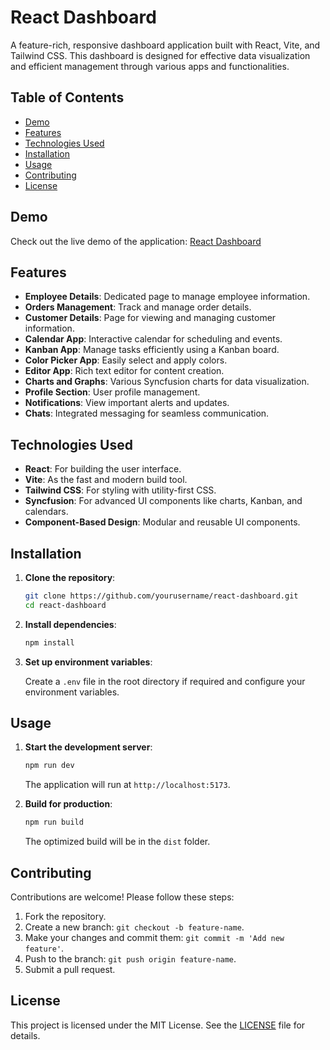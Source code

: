 # React Dashboard

A feature-rich, responsive dashboard application built with React, Vite, and Tailwind CSS. This dashboard is designed for effective data visualization and efficient management through various apps and functionalities.

## Table of Contents

- [Demo](#demo)
- [Features](#features)
- [Technologies Used](#technologies-used)
- [Installation](#installation)
- [Usage](#usage)
- [Contributing](#contributing)
- [License](#license)

## Demo

Check out the live demo of the application: [React Dashboard](https://react-dashboard-xv.vercel.app)

## Features

- **Employee Details**: Dedicated page to manage employee information.
- **Orders Management**: Track and manage order details.
- **Customer Details**: Page for viewing and managing customer information.
- **Calendar App**: Interactive calendar for scheduling and events.
- **Kanban App**: Manage tasks efficiently using a Kanban board.
- **Color Picker App**: Easily select and apply colors.
- **Editor App**: Rich text editor for content creation.
- **Charts and Graphs**: Various Syncfusion charts for data visualization.
- **Profile Section**: User profile management.
- **Notifications**: View important alerts and updates.
- **Chats**: Integrated messaging for seamless communication.

## Technologies Used

- **React**: For building the user interface.
- **Vite**: As the fast and modern build tool.
- **Tailwind CSS**: For styling with utility-first CSS.
- **Syncfusion**: For advanced UI components like charts, Kanban, and calendars.
- **Component-Based Design**: Modular and reusable UI components.

## Installation

1. **Clone the repository**:

   ```bash
   git clone https://github.com/yourusername/react-dashboard.git
   cd react-dashboard
   ```

2. **Install dependencies**:

   ```bash
   npm install
   ```

3. **Set up environment variables**:

   Create a `.env` file in the root directory if required and configure your environment variables.

## Usage

1. **Start the development server**:

   ```bash
   npm run dev
   ```

   The application will run at `http://localhost:5173`.

2. **Build for production**:

   ```bash
   npm run build
   ```

   The optimized build will be in the `dist` folder.

## Contributing

Contributions are welcome! Please follow these steps:

1. Fork the repository.
2. Create a new branch: `git checkout -b feature-name`.
3. Make your changes and commit them: `git commit -m 'Add new feature'`.
4. Push to the branch: `git push origin feature-name`.
5. Submit a pull request.

## License

This project is licensed under the MIT License. See the [LICENSE](LICENSE) file for details.
